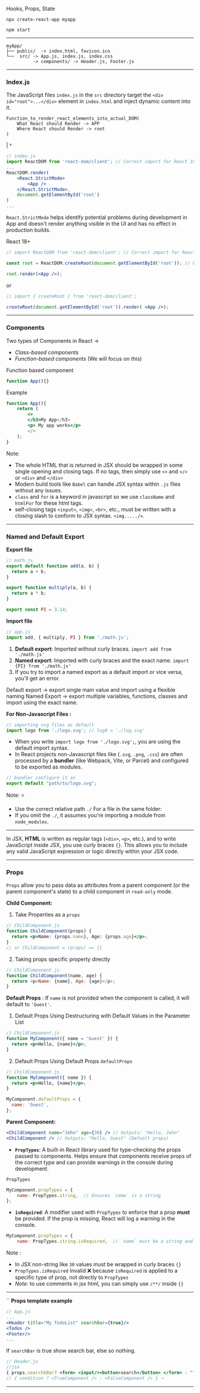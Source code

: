 
Hooks, Props, State

```
npx create-react-app myapp 
```

```
npm start
```

---

```
myApp/
├── public/  -> index.html, favicon.ico
└──  src/ -> App.js, index.js, index.css
          -> components/ -> Header.js, Footer.js
```

---
### Index.js 

The JavaScript files `index.js` in the `src` directory target the `<div id="root">...</div>` element in `index.html` and inject dynamic content into it.


``` 
Function_to_render_react_elements_into_actual_DOM(
	What React should Render -> APP
	Where React should Render -> root
)
```
 |
˅
```jsx
// index.js
import ReactDOM from 'react-dom/client'; // Correct import for React 18+
...
ReactDOM.render(
	<React.StrictMode>
		<App />
	</React.StrictMode>,
	document.getElementById('root')
)
...
```

`React.StrictMode` helps identify potential problems during development in App and  doesn't render anything visible in the UI and has no effect in production builds.

React 18+
```jsx
// import ReactDOM from 'react-dom/client'; // Correct import for React 18+

const root = ReactDOM.createRoot(document.getElementById('root')); // Updated for React 18+

root.render(<App />);
```
or
```jsx
// import { createRoot } from 'react-dom/client';

createRoot(document.getElementById('root')).render( <App />);

```

---

### Components

Two types of Components in React  -> 
- *Class-based components*
- *Function-based components* (We will focus on this)

Function  based component
```jsx
function App(){}
```

Example
```jsx
function App(){
	return (
		<>
		</h3>My App</h3>
		<p> My app works</p>
		</>
	);
}
```

Note: 
- The whole HTML that is returned in JSX should be wrapped in some single opening and closing tags. If no tags, then simply use `<>` and `</>` or `<div>` and `</div>`
- Modern build tools like `Babel` can handle JSX syntax within `.js` files without any issues.
- `class` and `for` is a keyword in javascript so we use `className` and `htmlFor` for these html tags.
- self-closing tags  `<input>`, `<img>`, `<br>`, etc., must be written with a closing slash to conform to JSX syntax.  `<img...../>`.

---
### Named and Default Export

**Export file**
```javascript
// math.js
export default function add(a, b) {
  return a + b;
}

export function multiply(a, b) {
  return a * b;
}

export const PI = 3.14;
```

**Import file**
```javascript
// app.js
import add, { multiply, PI } from './math.js';
```

1. **Default export**: Imported without curly braces. `import add from './math.js' `
2. **Named export**: Imported with curly braces and the exact name. `import {PI} from './math.js'`
3. If you try to import a named export as a default import or vice versa, you'll get an error.

Default export -> export single main value and import using a flexible naming
Named Export -> export multiple variables, functions, classes and import using the exact name.

**For Non-Javascript Files :**
```javascript
// importing svg files as default
import logo from './logo.svg'; // log0 = './log.svg'
```
- When you write `import logo from './logo.svg';`, you are using the default import syntax. 
- In React projects non-Javascript files like (`.svg`, `.png`, `.css`) are often processed by a **bundler** (like Webpack, Vite, or Parcel) and configured to be exported as modules.
```js
// bundler configure it as
export default "path/to/logo.svg";
```

Note: ⭐
 - Use the correct relative path `./` For a file in the same folder: 
- If you omit the `./`, it assumes you're importing a module from `node_modules`.
---
In JSX, **HTML** is written as regular tags (`<div>`, `<p>`, etc.), and to write JavaScript inside JSX, you use curly braces `{}`. This allows you to include any valid JavaScript expression or logic directly within your JSX code.

---
### Props

`Props` allow you to pass data as attributes from a parent component (or the parent component's state) to a child component in `read-only` mode.


**Child Component:** 

1. Take Properties as a `props`
```jsx
// ChildComponent.js
function ChildComponent(props) {
  return <p>Name: {props.name}, Age: {props.age}</p>;
}
// or ChildComponent = (props) => {}
```

2. Taking props specific property directly
```js
// ChildComponent.js
function ChildComponent(name, age) {
  return <p>Name: {name}, Age: {age}</p>;
}
```

**Default Props** : If `name` is not provided when the component is called, it will default to `'Guest'`.

1. Default Props Using Destructuring with Default Values in the Parameter List
```jsx
// ChildComponent.js
function MyComponent({ name = 'Guest' }) {
  return <p>Hello, {name}</p>;
}
```

2. Default Props Using Default Props `defaultProps`
```jsx
// ChildComponent.js
function MyComponent({ name }) {
  return <p>Hello, {name}</p>;
}

MyComponent.defaultProps = {
  name: 'Guest',
};
```

**Parent Component:**
```jsx
<ChildComponent name="John" age={30} /> // Outputs: "Hello, John"
<ChildComponent /> // Outputs: "Hello, Guest" (Defualt props)
```


- **`PropTypes`**: A built-in React library used for type-checking the props passed to components.
	Helps ensure that components receive props of the correct type and can provide warnings in the console during development.

`PropTypes`
```jsx
MyComponent.propTypes = {
    name: PropTypes.string,  // Ensures `name` is a string
};
```
    
- **`isRequired`**: A modifier used with `PropTypes` to enforce that a prop **must** be provided. If the prop is missing, React will log a warning in the console.
```jsx
MyComponent.propTypes = {
    name: PropTypes.string.isRequired,  // `name` must be a string and is required
```

Note :  
- In JSX non-string like `30` values must be wrapped in curly braces `{}`
-  `PropTypes.isRequired` Invalid ❌ because `isRequired` is applied to a specific type of prop, not directly to `PropTypes`
- *Note:* to use comments in jsx html, you can simply use `/**/` inside `{}`

---

``
**Props template example**
```jsx
// App.js
...
<Header title="My TodoList" searchBar={true}/>
<Todos />
<Footer/>
...
```

If `searchBar` is true show search bar, else so nothing.
```jsx
// Header.js
//jsx
{ props.searchbBar? <form> <input/><button>search</button> </form> : ""}
// { condition ? <TrueComponent /> : <FalseComponent /> } ⭐
```

---